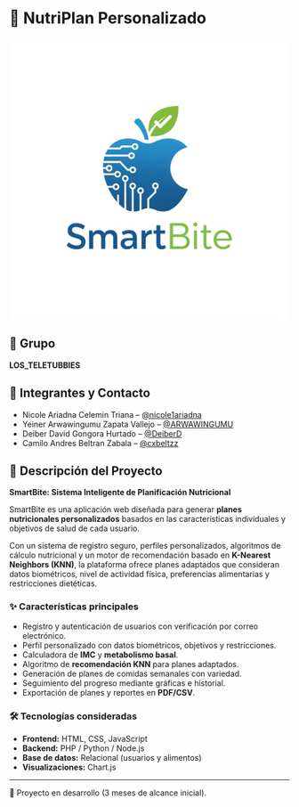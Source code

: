 # 🍃 NutriPlan Personalizado

![Logo](Gemini_Generated_Image_qv2u1gqv2u1gqv2u.png)

## 👥 Grupo
**LOS_TELETUBBIES**

## 📧 Integrantes y Contacto
- Nicole Ariadna Celemin Triana – [@nicole1ariadna](https://github.com/nicole1ariadna)  
- Yeiner Arwawingumu Zapata Vallejo – [@ARWAWINGUMU](https://github.com/ARWAWINGUMU)  
- Deiber David Gongora Hurtado – [@DeiberD](https://github.com/DeiberD)  
- Camilo Andres Beltran Zabala – [@cxbeltzz](https://github.com/cxbeltzz)  

## 📖 Descripción del Proyecto
**SmartBite: Sistema Inteligente de Planificación Nutricional**  

SmartBite es una aplicación web diseñada para generar **planes nutricionales personalizados** basados en las características individuales y objetivos de salud de cada usuario.  

Con un sistema de registro seguro, perfiles personalizados, algoritmos de cálculo nutricional y un motor de recomendación basado en **K-Nearest Neighbors (KNN)**, la plataforma ofrece planes adaptados que consideran datos biométricos, nivel de actividad física, preferencias alimentarias y restricciones dietéticas.  

### ✨ Características principales
- Registro y autenticación de usuarios con verificación por correo electrónico.  
- Perfil personalizado con datos biométricos, objetivos y restricciones.  
- Calculadora de **IMC** y **metabolismo basal**.  
- Algoritmo de **recomendación KNN** para planes adaptados.  
- Generación de planes de comidas semanales con variedad.  
- Seguimiento del progreso mediante gráficas e historial.  
- Exportación de planes y reportes en **PDF/CSV**.  

### 🛠️ Tecnologías consideradas
- **Frontend:** HTML, CSS, JavaScript  
- **Backend:** PHP / Python / Node.js  
- **Base de datos:** Relacional (usuarios y alimentos)  
- **Visualizaciones:** Chart.js  

---

🚀 Proyecto en desarrollo (3 meses de alcance inicial).  

